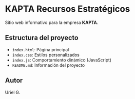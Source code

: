 # KAPTA Recursos Estratégicos

Sitio web informativo para la empresa **KAPTA**.

## Estructura del proyecto

- `index.html`: Página principal
- `index.css`: Estilos personalizados
- `index.js`: Comportamiento dinámico (JavaScript)
- `README.md`: Información del proyecto

## Autor
Uriel G.